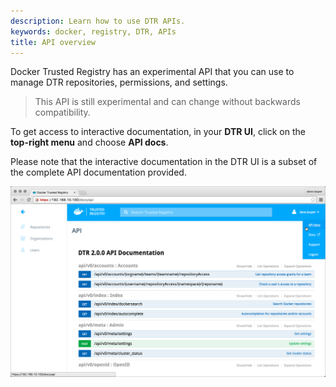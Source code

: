 ```yaml
---
description: Learn how to use DTR APIs.
keywords: docker, registry, DTR, APIs
title: API overview
---
```


Docker Trusted Registry has an experimental API that you can use to manage
DTR repositories, permissions, and settings.

> This API is still experimental and can change without backwards compatibility.

To get access to interactive documentation, in your **DTR UI**, click
on the **top-right menu** and choose **API docs**.

Please note that the interactive documentation in the DTR UI is a subset of the complete API documentation provided. 

![](dtr-api-overview.png)
